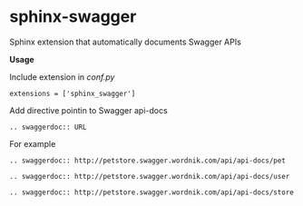 # sphinx-swagger
Sphinx extension that automatically documents Swagger APIs

**Usage** 

Include extension in *conf.py*

    extensions = ['sphinx_swagger']
    
Add directive pointin to Swagger api-docs

    .. swaggerdoc:: URL

For example    
  
    .. swaggerdoc:: http://petstore.swagger.wordnik.com/api/api-docs/pet
    
    .. swaggerdoc:: http://petstore.swagger.wordnik.com/api/api-docs/user
    
    .. swaggerdoc:: http://petstore.swagger.wordnik.com/api/api-docs/store
